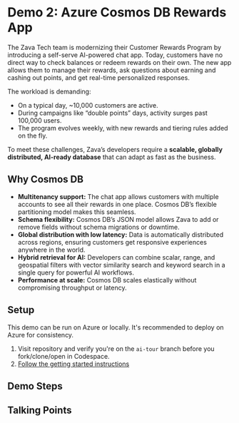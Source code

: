 # Demo 2: Azure Cosmos DB Rewards App

The Zava Tech team is modernizing their Customer Rewards Program by introducing a self-serve AI-powered chat app. Today, customers have no direct way to check balances or redeem rewards on their own. The new app allows them to manage their rewards, ask questions about earning and cashing out points, and get real-time personalized responses.

The workload is demanding:

* On a typical day, \~10,000 customers are active.
* During campaigns like “double points” days, activity surges past 100,000 users.
* The program evolves weekly, with new rewards and tiering rules added on the fly.

To meet these challenges, Zava’s developers require a **scalable, globally distributed, AI-ready database** that can adapt as fast as the business.

## Why Cosmos DB

* **Multitenancy support:** The chat app allows customers with multiple accounts to see all their rewards in one place. Cosmos DB’s flexible partitioning model makes this seamless.
* **Schema flexibility:** Cosmos DB’s JSON model allows Zava to add or remove fields without schema migrations or downtime.
* **Global distribution with low latency:** Data is automatically distributed across regions, ensuring customers get responsive experiences anywhere in the world.
* **Hybrid retrieval for AI:** Developers can combine scalar, range, and geospatial filters with vector similarity search and keyword search in a single query for powerful AI workflows.
* **Performance at scale:** Cosmos DB scales elastically without compromising throughput or latency.

## Setup

This demo can be run on Azure or locally. It's recommended to deploy on Azure for consistency.

1. Visit repository and verify you're on the `ai-tour` branch before you fork/clone/open in Codespace.
2. [Follow the getting started instructions](https://github.com/AzureCosmosDB/banking-multi-agent-workshop/tree/ai-tour/python#getting-started)

## Demo Steps

## Talking Points